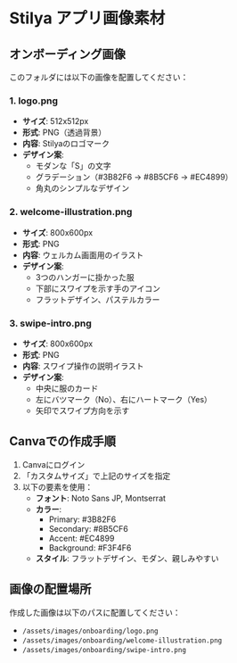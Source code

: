 # Stilya アプリ画像素材

## オンボーディング画像

このフォルダには以下の画像を配置してください：

### 1. logo.png
- **サイズ**: 512x512px
- **形式**: PNG（透過背景）
- **内容**: Stilyaのロゴマーク
- **デザイン案**:
  - モダンな「S」の文字
  - グラデーション（#3B82F6 → #8B5CF6 → #EC4899）
  - 角丸のシンプルなデザイン

### 2. welcome-illustration.png
- **サイズ**: 800x600px
- **形式**: PNG
- **内容**: ウェルカム画面用のイラスト
- **デザイン案**:
  - 3つのハンガーに掛かった服
  - 下部にスワイプを示す手のアイコン
  - フラットデザイン、パステルカラー

### 3. swipe-intro.png
- **サイズ**: 800x600px
- **形式**: PNG
- **内容**: スワイプ操作の説明イラスト
- **デザイン案**:
  - 中央に服のカード
  - 左にバツマーク（No）、右にハートマーク（Yes）
  - 矢印でスワイプ方向を示す

## Canvaでの作成手順

1. Canvaにログイン
2. 「カスタムサイズ」で上記のサイズを指定
3. 以下の要素を使用：
   - **フォント**: Noto Sans JP, Montserrat
   - **カラー**: 
     - Primary: #3B82F6
     - Secondary: #8B5CF6
     - Accent: #EC4899
     - Background: #F3F4F6
   - **スタイル**: フラットデザイン、モダン、親しみやすい

## 画像の配置場所

作成した画像は以下のパスに配置してください：
- `/assets/images/onboarding/logo.png`
- `/assets/images/onboarding/welcome-illustration.png`
- `/assets/images/onboarding/swipe-intro.png`
